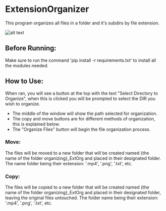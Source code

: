 # ExtensionOrganizer
This program organizes all files in a folder and it's subdirs by file extension.

![alt text](https://github.com/1Loaf-of-Bread/ExtensionOrganizer/blob/[branch]/image.jpg?raw=true)

## Before Running:
Make sure to run the command 'pip install -r requirements.txt' to install all the modules needed. 

## How to Use:
When ran, you will see a button at the top with the text "Select Directory to Organize", when this is clicked you will be prompted to select the DIR you wish to organize.

- The middle of the window will show the path selected for organization.
- The copy and move buttons are for different methods of organization, this is explained below.
- The "Organize Files" button will begin the file organization process.

### Move:
The files will be moved to a new folder that will be created named {the name of the folder organizing}_ExtOrg and placed in their designated folder. The name folder being their extension: '.mp4', '.png', '.txt', etc.

### Copy:
The files will be copied to a new folder that will be created named {the name of the folder organizing}_ExtOrg and placed in their designated folder, leaving the original files untouched. The folder name being their extension: '.mp4', '.png', '.txt', etc.
